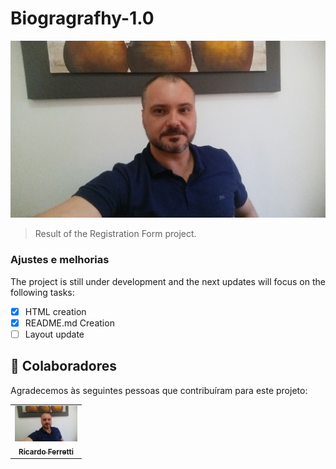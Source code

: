 # Biogragrafhy-1.0



<img src="./minhafoto.jpeg" alt="form">

> Result of the Registration Form project.

### Ajustes e melhorias

The project is still under development and the next updates will focus on the following tasks:

- [x] HTML creation
- [x] README.md Creation
- [ ] Layout update

## 🤝 Colaboradores

Agradecemos às seguintes pessoas que contribuíram para este projeto:

<table>
  <tr>
    <td align="center">
      <a href="#">
        <img src=./minhafoto.jpeg width="100px;" alt="Foto Ricardo Ferretti"/><br>
        <sub>
          <b>Ricardo Ferretti</b>
        </sub>
      </a>
    </td>
  </tr>
</table>



